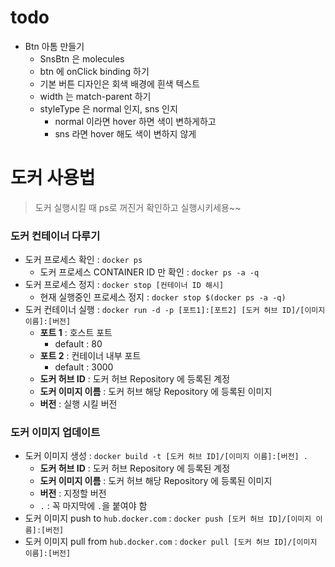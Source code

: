 # todo

- Btn 아톰 만들기
  - SnsBtn 은 molecules
  - btn 에 onClick binding 하기
  - 기본 버튼 디자인은 회색 배경에 흰색 텍스트
  - width 는 match-parent 하기
  - styleType 은 normal 인지, sns 인지
    - normal 이라면 hover 하면 색이 변하게하고
    - sns 라면 hover 해도 색이 변하지 않게


# 도커 사용법

> 도커 실행시킬 때 ps로 꺼진거 확인하고 실행시키세용~~

### 도커 컨테이너 다루기

- 도커 프로세스 확인 : `docker ps`
  - 도커 프로세스 CONTAINER ID 만 확인 : `docker ps -a -q`
- 도커 프로세스 정지 : `docker stop [컨테이너 ID 해시]`
  - 현재 실행중인 프로세스 정지 : `docker stop $(docker ps -a -q)`
- 도커 컨테이너 실행 : `docker run -d -p [포트1]:[포트2] [도커 허브 ID]/[이미지 이름]:[버전]`
  - **포트 1** : 호스트 포트
    - default : 80
  - **포트 2** : 컨테이너 내부 포트
    - default : 3000
  - **도커 허브 ID** : 도커 허브 Repository 에 등록된 계정
  - **도커 이미지 이름** : 도커 허브 해당 Repository 에 등록된 이미지
  - **버전** : 실행 시킬 버전

### 도커 이미지 업데이트

- 도커 이미지 생성 : `docker build -t [도커 허브 ID]/[이미지 이름]:[버전] .`
  - **도커 허브 ID** : 도커 허브 Repository 에 등록된 계정
  - **도커 이미지 이름** : 도커 허브 해당 Repository 에 등록된 이미지
  - **버전** : 지정할 버전
  - `.` : 꼭 마지막에 `.`을 붙여야 함
- 도커 이미지 push to `hub.docker.com` : `docker push [도커 허브 ID]/[이미지 이름]:[버전]`
- 도커 이미지 pull from `hub.docker.com` : `docker pull [도커 허브 ID]/[이미지 이름]:[버전]`
